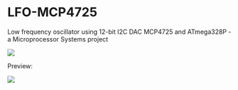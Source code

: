 # LFO-MCP4725
Low frequency oscillator using 12-bit I2C DAC MCP4725 and ATmega328P - a Microprocessor Systems project

![](https://i.imgur.com/Nv7hRkS.png)

Preview:

[![](https://img.youtube.com/vi/On1oRBgKu5w/0.jpg)](https://www.youtube.com/watch?v=On1oRBgKu5w)
